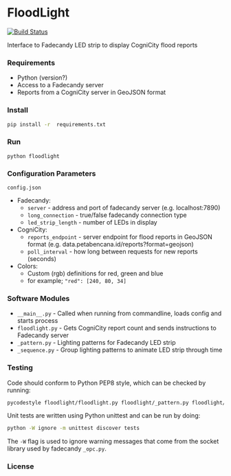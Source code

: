 FloodLight
==========
[![Build Status](https://travis-ci.org/urbanriskmap/floodlight.svg?branch=master)](https://travis-ci.org/urbanriskmap/floodlight)

Interface to Fadecandy LED strip to display CogniCity flood reports

### Requirements
- Python (version?)
- Access to a Fadecandy server
- Reports from a CogniCity server in GeoJSON format

### Install

```sh
pip install -r  requirements.txt
```

### Run

```
python floodlight
```

### Configuration Parameters
`config.json`

- Fadecandy:
  * `server` - address and port of fadecandy server (e.g. localhost:7890)
  * `long_connection` - true/false fadecandy connection type
  * `led_strip_length` - number of LEDs in display
- CogniCity:
  * `reports_endpoint` - server endpoint for flood reports in GeoJSON format (e.g. data.petabencana.id/reports?format=geojson)
  * `poll_interval` - how long between requests for new reports (seconds)
- Colors:
  * Custom (rgb) definitions for red, green and blue
  - for example; ``"red": [240, 80, 34]``

### Software Modules
- `__main__.py` - Called when running from commandline, loads config and starts process
- `floodlight.py` - Gets CogniCity report count and sends instructions to Fadecandy server
- `_pattern.py` - Lighting patterns for Fadecandy LED strip
- `_sequence.py` - Group lighting patterns to animate LED strip through time


### Testing
Code should conform to Python PEP8 style, which can be checked by running:
```sh
pycodestyle floodlight/floodlight.py floodlight/_pattern.py floodlight/_sequence.py
```

Unit tests are written using Python unittest and can be run by doing:
```sh
python -W ignore -m unittest discover tests
```
The `-W` flag is used to ignore warning messages that come from the socket library used by fadecandy `_opc.py`.

### License
